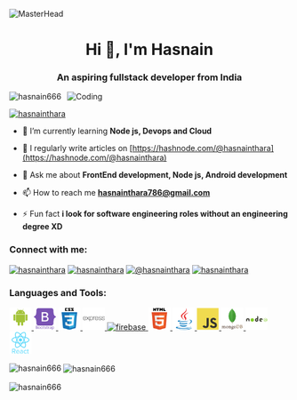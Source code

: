 ![MasterHead](https://images.hdqwalls.com/download/black-hole-my-1366x768.jpg)
<h1 align="center">Hi 👋, I'm Hasnain</h1>
<h3 align="center">An aspiring fullstack developer from India</h3>
<img align="right" alt="Coding" width="400" src="https://media.tenor.com/2uyENRmiUt0AAAAC/coding.gif">

<p align="left"> <img src="https://komarev.com/ghpvc/?username=hasnain666&label=Profile%20views&color=0e75b6&style=flat" alt="hasnain666" /> </p>



<p align="left"> <a href="https://twitter.com/hasnainthara" target="blank"><img src="https://img.shields.io/twitter/follow/hasnainthara?logo=twitter&style=for-the-badge" alt="hasnainthara" /></a> </p>

- 🌱 I’m currently learning **Node js, Devops and Cloud**

- 📝 I regularly write articles on [https://hashnode.com/@hasnainthara](https://hashnode.com/@hasnainthara)

- 💬 Ask me about **FrontEnd development, Node js, Android development**

- 📫 How to reach me **hasnainthara786@gmail.com**

- ⚡ Fun fact **i look for software engineering roles without an engineering degree XD**

<h3 align="left">Connect with me:</h3>
<p align="left">
<a href="https://twitter.com/hasnainthara" target="blank"><img align="center" src="https://raw.githubusercontent.com/rahuldkjain/github-profile-readme-generator/master/src/images/icons/Social/twitter.svg" alt="hasnainthara" height="30" width="40" /></a>
<a href="https://instagram.com/hasnainthara" target="blank"><img align="center" src="https://raw.githubusercontent.com/rahuldkjain/github-profile-readme-generator/master/src/images/icons/Social/instagram.svg" alt="hasnainthara" height="30" width="40" /></a>
<a href="https://hashnode.com/@hasnainthara" target="blank"><img align="center" src="https://raw.githubusercontent.com/rahuldkjain/github-profile-readme-generator/master/src/images/icons/Social/hashnode.svg" alt="@hasnainthara" height="30" width="40" /></a>
<a href="https://www.leetcode.com/hasnainthara" target="blank"><img align="center" src="https://raw.githubusercontent.com/rahuldkjain/github-profile-readme-generator/master/src/images/icons/Social/leet-code.svg" alt="hasnainthara" height="30" width="40" /></a>
</p>

<h3 align="left">Languages and Tools:</h3>
<p align="left"> <a href="https://developer.android.com" target="_blank" rel="noreferrer"> <img src="https://raw.githubusercontent.com/devicons/devicon/master/icons/android/android-original-wordmark.svg" alt="android" width="40" height="40"/> </a> <a href="https://getbootstrap.com" target="_blank" rel="noreferrer"> <img src="https://raw.githubusercontent.com/devicons/devicon/master/icons/bootstrap/bootstrap-plain-wordmark.svg" alt="bootstrap" width="40" height="40"/> </a> <a href="https://www.w3schools.com/css/" target="_blank" rel="noreferrer"> <img src="https://raw.githubusercontent.com/devicons/devicon/master/icons/css3/css3-original-wordmark.svg" alt="css3" width="40" height="40"/> </a> <a href="https://expressjs.com" target="_blank" rel="noreferrer"> <img src="https://raw.githubusercontent.com/devicons/devicon/master/icons/express/express-original-wordmark.svg" alt="express" width="40" height="40"/> </a> <a href="https://firebase.google.com/" target="_blank" rel="noreferrer"> <img src="https://www.vectorlogo.zone/logos/firebase/firebase-icon.svg" alt="firebase" width="40" height="40"/> </a> <a href="https://www.w3.org/html/" target="_blank" rel="noreferrer"> <img src="https://raw.githubusercontent.com/devicons/devicon/master/icons/html5/html5-original-wordmark.svg" alt="html5" width="40" height="40"/> </a> <a href="https://www.java.com" target="_blank" rel="noreferrer"> <img src="https://raw.githubusercontent.com/devicons/devicon/master/icons/java/java-original.svg" alt="java" width="40" height="40"/> </a> <a href="https://developer.mozilla.org/en-US/docs/Web/JavaScript" target="_blank" rel="noreferrer"> <img src="https://raw.githubusercontent.com/devicons/devicon/master/icons/javascript/javascript-original.svg" alt="javascript" width="40" height="40"/> </a> <a href="https://www.mongodb.com/" target="_blank" rel="noreferrer"> <img src="https://raw.githubusercontent.com/devicons/devicon/master/icons/mongodb/mongodb-original-wordmark.svg" alt="mongodb" width="40" height="40"/> </a> <a href="https://nodejs.org" target="_blank" rel="noreferrer"> <img src="https://raw.githubusercontent.com/devicons/devicon/master/icons/nodejs/nodejs-original-wordmark.svg" alt="nodejs" width="40" height="40"/> </a> <a href="https://reactjs.org/" target="_blank" rel="noreferrer"> <img src="https://raw.githubusercontent.com/devicons/devicon/master/icons/react/react-original-wordmark.svg" alt="react" width="40" height="40"/> </a> </p>

<p><img align="left" src="https://github-readme-stats.vercel.app/api/top-langs?username=hasnain666&show_icons=true&locale=en&layout=compact" alt="hasnain666" /></p>

<p>&nbsp;<img align="center" src="https://github-readme-stats.vercel.app/api?username=hasnain666&show_icons=true&locale=en" alt="hasnain666" /></p>

<p><img align="center" src="https://github-readme-streak-stats.herokuapp.com/?user=hasnain666&" alt="hasnain666" /></p>
